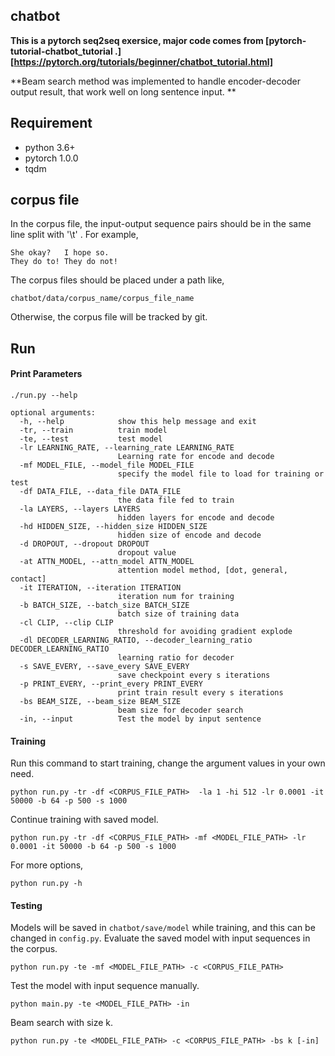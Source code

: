 ## chatbot

**This is a pytorch seq2seq exersice,  major code comes  from [pytorch-tutorial-chatbot_tutorial .][https://pytorch.org/tutorials/beginner/chatbot_tutorial.html]**

**Beam search method was implemented to handle encoder-decoder output result, that work well on long sentence input. ** 

## Requirement

- python 3.6+
- pytorch 1.0.0
- tqdm

## corpus file 

In the corpus file, the input-output sequence pairs should be in the same line split with '\t' . For example,

```
She okay?	I hope so.
They do to!	They do not!
```

The corpus files should be placed under a path like,

```
chatbot/data/corpus_name/corpus_file_name
```

Otherwise, the corpus file will be tracked by git.

## Run

#### Print Parameters

`./run.py --help`

~~~
optional arguments:
  -h, --help            show this help message and exit
  -tr, --train          train model
  -te, --test           test model
  -lr LEARNING_RATE, --learning_rate LEARNING_RATE
                        Learning rate for encode and decode
  -mf MODEL_FILE, --model_file MODEL_FILE
                        specify the model file to load for training or test
  -df DATA_FILE, --data_file DATA_FILE
                        the data file fed to train
  -la LAYERS, --layers LAYERS
                        hidden layers for encode and decode
  -hd HIDDEN_SIZE, --hidden_size HIDDEN_SIZE
                        hidden size of encode and decode
  -d DROPOUT, --dropout DROPOUT
                        dropout value
  -at ATTN_MODEL, --attn_model ATTN_MODEL
                        attention model method, [dot, general, contact]
  -it ITERATION, --iteration ITERATION
                        iteration num for training
  -b BATCH_SIZE, --batch_size BATCH_SIZE
                        batch size of training data
  -cl CLIP, --clip CLIP
                        threshold for avoiding gradient explode
  -dl DECODER_LEARNING_RATIO, --decoder_learning_ratio DECODER_LEARNING_RATIO
                        learning ratio for decoder
  -s SAVE_EVERY, --save_every SAVE_EVERY
                        save checkpoint every s iterations
  -p PRINT_EVERY, --print_every PRINT_EVERY
                        print train result every s iterations
  -bs BEAM_SIZE, --beam_size BEAM_SIZE
                        beam size for decoder search
  -in, --input          Test the model by input sentence
~~~

#### Training

Run this command to start training, change the argument values in your own need.

```
python run.py -tr -df <CORPUS_FILE_PATH>  -la 1 -hi 512 -lr 0.0001 -it 50000 -b 64 -p 500 -s 1000
```

Continue training with saved model.

```
python run.py -tr -df <CORPUS_FILE_PATH> -mf <MODEL_FILE_PATH> -lr 0.0001 -it 50000 -b 64 -p 500 -s 1000
```

For more options,

```
python run.py -h
```

#### Testing

Models will be saved in `chatbot/save/model` while training, and this can be changed in `config.py`.
Evaluate the saved model with input sequences in the corpus.

```
python run.py -te -mf <MODEL_FILE_PATH> -c <CORPUS_FILE_PATH>
```

Test the model with input sequence manually.

```
python main.py -te <MODEL_FILE_PATH> -in
```

Beam search with size k.

```
python run.py -te <MODEL_FILE_PATH> -c <CORPUS_FILE_PATH> -bs k [-in]
```